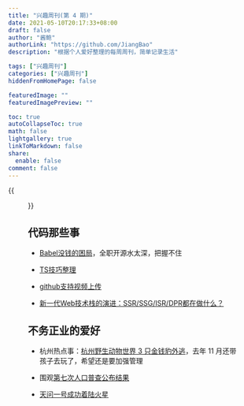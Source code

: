 ```yaml
---
title: "兴趣周刊(第 4 期)"
date: 2021-05-10T20:17:33+08:00
draft: false
author: "酱鲍"
authorLink: "https://github.com/JiangBao"
description: "根据个人爱好整理的每周周刊，简单记录生活"

tags: ["兴趣周刊"]
categories: ["兴趣周刊"]
hiddenFromHomePage: false

featuredImage: ""
featuredImagePreview: ""

toc: true
autoCollapseToc: true
math: false
lightgallery: true
linkToMarkdown: false
share:
  enable: false
comment: false
---
```

{{<figure src="https://jiangbao-1258001083.cos.ap-shanghai.myqcloud.com/%E5%A4%A9%E9%97%AE%E4%B8%80%E5%8F%B7.jpeg" title="天问一号着陆火星">}}
<!--more-->

## 代码那些事
* [Babel没钱的困局](https://babeljs.io/blog/2021/05/10/funding-update.html)，全职开源水太深，把握不住

* [TS技巧整理](https://www.yuque.com/docs/share/329d509d-2adf-4206-b4f3-ba058b515569)

* [github支持视频上传](https://github.blog/2021-05-13-video-uploads-available-github/)

* [新一代Web技术栈的演进：SSR/SSG/ISR/DPR都在做什么？](https://mp.weixin.qq.com/s/MGtU0JiSH_vJmL8eMEmegQ)

## 不务正业的爱好

* 杭州热点事：[杭州野生动物世界 3 只金钱豹外逃](https://www.zhihu.com/question/458351546/answer/1875681214)，去年 11 月还带孩子去玩了，希望还是要加强管理

* 围观[第七次人口普查公布结果](https://www.zhihu.com/question/458811096)

* [天问一号成功着陆火星](https://www.bbc.com/zhongwen/simp/science-57126001)